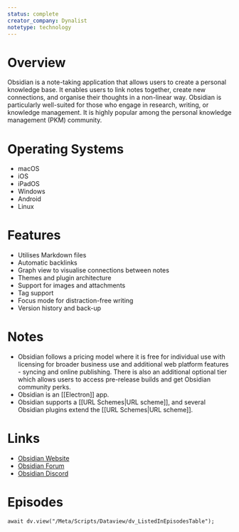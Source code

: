 ```yaml
---
status: complete
creator_company: Dynalist
notetype: technology
---
```


# Overview  
Obsidian is a note-taking application that allows users to create a personal knowledge base. It enables users to link notes together, create new connections, and organise their thoughts in a non-linear way. Obsidian is particularly well-suited for those who engage in research, writing, or knowledge management. It is highly popular among the personal knowledge management (PKM) community.

# Operating Systems  
- macOS
- iOS
- iPadOS
- Windows
- Android
- Linux
# Features  
- Utilises Markdown files
- Automatic backlinks
- Graph view to visualise connections between notes
- Themes and plugin architecture
- Support for images and attachments
- Tag support
- Focus mode for distraction-free writing
- Version history and back-up

# Notes  
- Obsidian follows a pricing model where it is free for individual use with licensing for broader business use and additional web platform features - syncing and online publishing. There is also an additional optional tier which allows users to access pre-release builds and get Obsidian community perks.
- Obsidian is an [[Electron]] app.
- Obsidian supports a [[URL Schemes|URL scheme]], and several Obsidian plugins extend the [[URL Schemes\|URL scheme]].
 
# Links  
- [Obsidian Website](https://obsidian.md)  
- [Obsidian Forum](https://forum.obsidian.md/)
- [Obsidian Discord](https://discord.gg/obsidianmd)

# Episodes
```dataviewjs
await dv.view("/Meta/Scripts/Dataview/dv_ListedInEpisodesTable");
```
